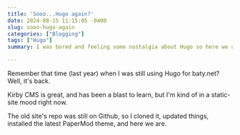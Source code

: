 ```yaml
---
title: 'Sooo...Hugo again?'
date: 2024-08-15 11:15:05 -0400
slug: sooo-hugo-again
categories: ["Blogging"]
tags: ["Hugo"]
summary: I was bored and feeling some nostalgia about Hugo so here we are again.

---
```


Remember that time (last year) when I was still using Hugo for baty.net? Well, it's back.

Kirby CMS is great, and has been a blast to learn, but I'm kind of in a static-site mood right now.

The old site's repo was still on Github, so I cloned it, updated things, installed the latest PaperMod theme, and here we are.
